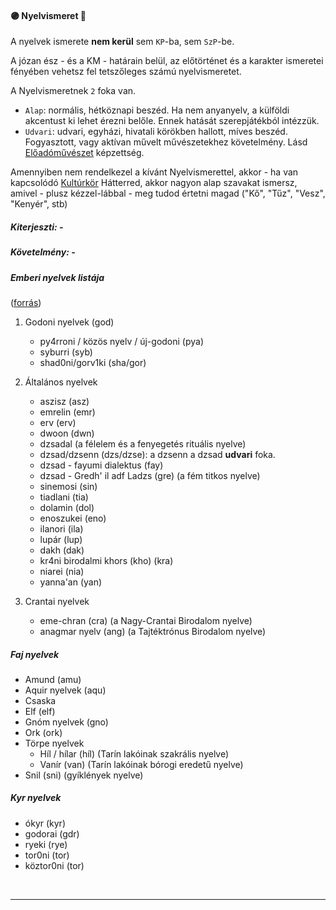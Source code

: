 #### 🟣 Nyelvismeret 🔁

A nyelvek ismerete **nem kerül** sem `KP`-ba, sem `SzP`-be.

A józan ész - és a KM - határain belül, az előtörténet és a karakter ismeretei fényében vehetsz fel tetszőleges számú nyelvismeretet.

A Nyelvismeretnek `2` foka van.
- `Alap`: normális, hétköznapi beszéd. Ha nem anyanyelv, a külföldi akcentust ki lehet érezni belőle. Ennek hatását szerepjátékból intézzük.
- `Udvari`: udvari, egyházi, hivatali körökben hallott, míves beszéd. Fogyasztott, vagy aktívan művelt művészetekhez követelmény. Lásd [Előadóművészet](../kepzettsegek.szekunder/eloadomuveszet.md) képzettség.

Amennyiben nem rendelkezel a kívánt Nyelvismerettel, akkor - ha van kapcsolódó [Kultúrkör](kulturkor.md) Hátterred, akkor nagyon alap szavakat ismersz, amivel - plusz kézzel-lábbal - meg tudod értetni magad ("Kő", "Tűz", "Vesz", "Kenyér", stb)

##### Kiterjeszti: -

##### Követelmény: -

##### Emberi nyelvek listája
([forrás](https://magus.fandom.com/hu/wiki/Nyelvek_%C3%A9s_nyelcsal%C3%A1dok))

1. Godoni nyelvek (god)
    - py4rroni / közös nyelv / új-godoni (pya)
    - syburri (syb)
    - shad0ni/gorv1ki (sha/gor)

2. Általános nyelvek
    - aszisz (asz)
    - emrelin (emr)
    - erv (erv)
    - dwoon (dwn)
    - dzsadal (a félelem és a fenyegetés rituális nyelve)
    - dzsad/dzsenn (dzs/dzse): a dzsenn a dzsad **udvari** foka.
    - dzsad - fayumi dialektus (fay)
    - dzsad - Gredh' il adf Ladzs (gre) (a fém titkos nyelve)
    - sinemosi (sin)
    - tiadlani (tia)
    - dolamin (dol)
    - enoszukei (eno)
    - ilanori (ila)
    - lupár (lup)
    - dakh (dak)
    - kr4ni birodalmi khors (kho) (kra)
    - niarei (nia)
    - yanna'an (yan)
3.  Crantai nyelvek
    - eme-chran (cra) (a Nagy-Crantai Birodalom nyelve)
    - anagmar nyelv (ang) (a Tajtéktrónus Birodalom nyelve)

##### Faj nyelvek

- Amund (amu)
- Aquir nyelvek (aqu)
- Csaska
- Elf (elf)
- Gnóm nyelvek (gno)
- Ork (ork)
- Törpe nyelvek
  - Híl / hílar (híl) (Tarín lakóinak szakrális nyelve)
  - Vanír  (van) (Tarín lakóinak bórogi eredetű nyelve)
- Snil (sni) (gyíklények nyelve)

##### Kyr nyelvek

- ókyr (kyr)
- godorai (gdr)
- ryeki  (rye)
- tor0ni (tor)
- köztor0ni (tor)

<br />

---
